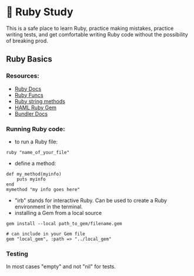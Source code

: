 # 💎 Ruby Study
This is a safe place to learn Ruby, practice making mistakes, practice writing tests, and get comfortable writing Ruby code without the possibility of breaking prod. 

## Ruby Basics

### Resources:
- [Ruby Docs](http://www.ruby-lang.org/)
- [Ruby Funcs](https://ruby-doc.org/docs/ruby-doc-bundle/Manual/man-1.4/function.html)
- [Ruby string methods](https://www.geeksforgeeks.org/ruby-methods/)
- [HAML Ruby Gem](https://haml.info/docs/yardoc/file.REFERENCE.html#using_haml)
- [Bundler Docs](https://bundler.io)

### Running Ruby code:
- to run a Ruby file:
```
ruby "name_of_your_file"  
```

- define a method:
```
def my_method(myinfo)
    puts myinfo
end
mymethod "my info goes here"
```
- "irb" stands for interactive Ruby. Can be used to create a Ruby environment in the terminal.
- installing a Gem from a local source
```
gem install --local path_to_gem/filename.gem

# can include in your Gem file 
gem "local_gem", :path => "../local_gem"
```

### Testing
In most cases "empty" and not "nil" for tests.

